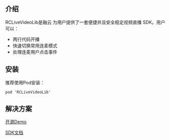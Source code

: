 ## 介绍

RCLiveVideoLib是融云 为用户提供了一套便捷并且安全稳定视频直播 SDK。用户可以：
* 两行代码开播
* 快速切换常用连麦模式
* 处理连麦用户点击事件

## 安装

推荐使用Pod安装：
```
pod 'RCLiveVideoLib'
```

## 解决方案

[开源Demo](https://github.com/rongcloud/rongcloud-scene-ios-demo)

[SDK文档](https://doc.rongcloud.cn/livevideoroom/IOS/2.X/guides/intro)
